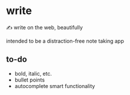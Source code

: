 # write
✍ write on the web, beautifully

intended to be a distraction-free note taking app 

## to-do
- bold, italic, etc.
- bullet points
- autocomplete smart functionality
